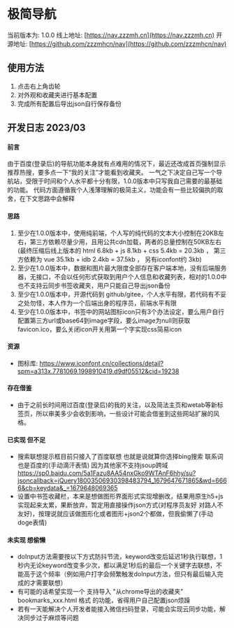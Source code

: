 # 极简导航
当前版本为: 1.0.0
线上地址: [https://nav.zzzmh.cn](https://nav.zzzmh.cn)
开源地址: [https://github.com/zzzmhcn/nav](https://github.com/zzzmhcn/nav)

## 使用方法
1. 点击右上角齿轮
2. 对外观和收藏夹进行基本配置
3. 完成所有配置后导出json自行保存备份


## 开发日志 2023/03

#### 前言
由于百度(登录后)的导航功能本身就有点难用的情况下，最近还改成首页强制显示推荐热搜，要多点一下“我的关注”才能看到收藏夹。
一气之下决定自己写一个导航站，受限于时间和个人水平都十分有限，1.0.0版本中只写我自己需要的最基础的功能。
代码方面遵循我个人浅薄理解的极简主义，功能会有一些比较偏执的取舍，在下文思路中会解释
 
#### 思路
1. 至少在1.0.0版本中，使用纯前端，个人写的纯代码的文本大小控制在20KB左右，第三方依赖尽量少用，且用公共cdn加载，两者的总量控制在50KB左右 (最终压缩后线上版本的 html 6.8kb + js 8.1kb + css 5.4kb = 20.3kb ， 第三方依赖为 vue 35.1kb + idb 2.4kb = 37.5kb ， 另有iconfont约 3kb)
2. 至少在1.0.0版本中，数据和图片最大限度全部存在客户端本地，没有后端服务器，无接口，不会以任何形式获取到用户个人信息和收藏列表，相对的1.0.0中也不支持云同步书签收藏夹，用户只能自己导出json备份
2. 至少在1.0.0版本中，开源代码到 github/gitee，个人水平有限，若代码有不妥之处勿怪，本人作为一个后端出身的程序员，前端水平有限
3. 至少在1.0.0版本中，书签中的网站图标icon只有3个办法设定，要么用户自行配置第三方url或base64到image字段，要么image为null则获取favicon.ico，要么关闭icon开关用第一个字实现css简易icon

#### 资源
 - 图标库: https://www.iconfont.cn/collections/detail?spm=a313x.7781069.1998910419.d9df05512&cid=19238

#### 存在借鉴
 - 由于之前长时间用过百度(登录后)的我的关注，以及简法主页和wetab等新标签页，所以审美多少会收到影响，一些设计可能会借鉴到这些网站扩展的风格。
 
#### 已实现 但不足
 - 搜索联想提示框目前只接入了百度联想 也就是说就算你选择bing搜索 联系词也是百度的(手动滴汗表情) 因为其他家不支持jsoup跨域 https://sp0.baidu.com/5a1Fazu8AA54nxGko9WTAnF6hhy/su?jsoncallback=jQuery18003506930398483794_1679647671865&wd=6666&cb=keydata&_=1679648069365
 - 设置中书签收藏栏，本来是想做图形界面形式实现增删改，结果用原生h5+js实现起来太累，果断放弃，暂定用直接操作json方式(对程序员友好 对路人不友好)，按理说就应该做图形化或者图形+json2个都做，但我偷懒了(手动doge表情)
 
#### 未实现 想偷懒
 - doInput方法需要按以下方式防抖节流，keyword改变后延迟1秒执行联想，1秒内无论keyword改变多少次，都以满足1秒后的最后一个关键字去联想，不能高于这个频率（例如用户打字会频繁触发doInput方法，但只有最后输入完成的才需要联想）
 - 有可能的话希望实现一个 支持导入 "从chrome导出的收藏夹" bookmarks_xxx.html 格式 的功能，省得用户自己配置json烦躁
 - 若有一天能解决个人开发者能接入微信扫码登录，可能会实现云同步功能，解决同步过于麻烦等问题
